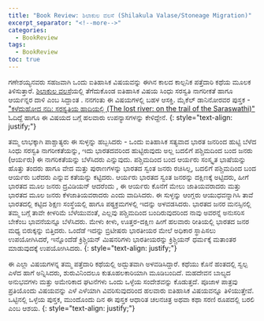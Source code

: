 ```yaml
---
title: "Book Review: ಶಿಲಾಕುಲ ವಲಸೆ (Shilakula Valase/Stoneage Migration)"
excerpt_separator: "<!--more-->"
categories:
  - BookReview
tags:
  - BookReview
toc: true
---
```


ಗಣೇಶಯ್ಯನವರು ಸಹಜವಾಗಿ ಒಂದು ಐತಿಹಾಸಿಕ ವಿಷಯವನ್ನು ಈಗಿನ ಕಾಲದ ಕಾಲ್ಪನಿಕ ಪತ್ತೆದಾರಿ ಕಥೆಯ ಮೂಲಕ ತಿಳಿಸುತ್ತಾರೆ.  [ಶಿಲಾಕುಲ ವಲಸೆ](https://www.goodreads.com/book/show/22008358-shilaakula-valase?ref=nav_sb_ss_1_8)ಯಲ್ಲಿ ತೆಗೆದುಕೊಂಡ ಐತಿಹಾಸಿಕ ವಿಷಯ ಸಿಂಧು ಸರಸ್ವತಿ ನಾಗರೀಕತೆ ಹಾಗೂ ಆಯ೯ನ್ನರ ದಾಳಿ ಎಂಬ ಸಿದ್ದಾಂತ . ನನಗಂತು  ಈ ವಿಷಯಗಳಲ್ಲಿ ಬಹಳ ಆಸಕ್ತಿ. ಮೈಕೆಲ್ ಡಾನಿನೋರವರ ಪುಸ್ತಕ -  ["ಕಳೆದುಹೋದ ನದಿ: ಸರಸ್ವತಿಯ ಹಾದಿಯಲ್ಲಿ (The lost river: on the trail of the Saraswathi)"](https://www.goodreads.com/book/show/9863042-the-lost-river?ac=1&from_search=true&qid=n1Hcl8hUjx&rank=2) ಓದಿದ್ದೆ ಹಾಗೂ ಈ ವಿಷಯದ ಬಗ್ಗೆ ಹಲವಾರು ಉಪನ್ಯಾಸಗಳನ್ನು ಕೇಳಿದ್ದೇನೆ.
{: style="text-align: justify;"}

<!--more-->  

ತಮ್ಮ ಲಾಭಕ್ಕಾಗಿ ಪಾಶ್ಚಾತ್ಯರು ಈ ಸುಳ್ಳನ್ನು ಹಬ್ಬಸಿದರು - ಒಂದು ಐತಿಹಾಸಿಕ ಸತ್ಯವಾದ ಭಾರತ ಜನರಿಂದ ಹುಟ್ಟಿ ಬೆಳೆದ ಸಿಂಧು ಸರಸ್ವತಿ ನಾಗರೀಕತೆಯನ್ನು, ಇದು ಭಾರತದವರಿಂದ ಹುಟ್ಟಿರುವುದು ಅಲ್ಲ ಬದಲಿಗೆ ಪಶ್ಚಿಮದಿಂದ ಬಂದ ಜನರು (ಆಯ೯ರು) ಈ ನಾಗರಿಕತೆಯನ್ನು ಬೆಳೆಸಿದರು ಎನ್ನುವುದು. ಪಶ್ಚಿಮದಿಂದ ಬಂದ ಆಯ೯ರು ಸಂಸ್ಕೃತ ಭಾಷೆಯನ್ನು ಹೊತ್ತು ತಂದರು ಹಾಗೂ ವೇದ ಮತ್ತು ಪುರಾಣಗಳನ್ನು ಭಾರತದ ಸ್ವಂತ ಜನರು ರಚಿಸಿಲ್ಲ, ಬದಲಿಗೆ ಪಶ್ಚಿಮದಿಂದ ಬಂದ ಆಯ೯ರು ಬರೆದರು ಎನ್ನುವ ಕತೆಯನ್ನು ಕಟ್ಟಿದರು. ಆಯ೯ರು ಭಾರತದ ಸ್ವಂತ ಜನರನ್ನು ದಕ್ಷಿಣಕ್ಕೆ ಅಟ್ಟಿದರು, ಹೀಗೆ ಭಾರತದ ಮೂಲ ಜನರು ದ್ರವಿಡಿಯನ್ ಆದರೆಂದು , ಈ ಆಯ೯ರು ಕೊನೆಗೆ ಮೇಲು ಜಾತಿಯವರಾದರು ಮತ್ತು ಭಾರತದ ಮೂಲ ಜನರು ಕೆಳಜಾತಿಯವರಾದರು ಎಂದು ವಾದಿಸಿದರು. ಈ ಸುಳ್ಳನ್ನು ಆಂಗ್ಲರು ಆಯುಧವನ್ನಾಗಿಸಿ ತಾವೆ ಭಾರತದಲ್ಲಿ ಕಟ್ಟಿದ ಶಿಕ್ಷಣ ಸಂಸ್ಥೆಯಲ್ಲಿ ಹಾಗೂ ಪಠ್ಯಕ್ರಮಗಳಲ್ಲಿ ಇದನ್ನು ಅಳವಡಸಿದರು. ಭಾರತದ ಜನರ ಮನಸ್ಸಿನಲ್ಲಿ ತಮ್ಮ ಬಗ್ಗೆ  ತಾವೇ ಕೀಳರಿಮೆ ಬೆಳೆಯುವಂತೆ, ಎಲ್ಲವು ಪಶ್ಚಿಮದಿಂದ ಬಂದಿರುವುದರಿಂದ ನಾವು ಅವರನ್ನೆ ಅನುಸರಿಸ ಬೇಕೆಂಬ ಭಾವನೆಯನ್ನೂ  ಬೆಳೆಸಿದರು. ಮೇಳು ಕೀಳು, ಊತ್ತರ-ದಕ್ಷಿಣ ಹೀಗೆ ಹಲವಾರು ರೀತಿಯಲ್ಲಿ ಭಾರತದ ಜನರ ಮಧ್ಯ ಬಿರುಕ್ಕನ್ನು ಬಿತ್ತಿದರು. ಒಂದೆಡೆ ಇದನ್ನು  ಬ್ರಿಟೀಷರು  ಭಾರತೀಯರ ಮೇಲೆ ಅಧಿಕಾರ ಸ್ಥಾಪಿಸಲು ಉಪಯೋಗಿಸಿದರೆ, ಇನ್ನೊಂದೆಡೆ ಕ್ರಿಶ್ಚಿಯನ್ ಮಿಷನರಿಗಳು ಭಾರತೀಯರನ್ನು ಕ್ರಿಶ್ಚಿಯನ್ ಧಮ೯ಕ್ಕೆ ಮತಾಂತರ ಮಾಡುವುದಕ್ಕೆ ಉಪಯೋಗಿಸಿದರು.
{: style="text-align: justify;"}

ಈ ಎಲ್ಲಾ ವಿಷಯಗಳನ್ನ ತಮ್ಮ ಪತ್ತೆದಾರಿ ಕಥೆಯಲ್ಲಿ ಅದ್ಬುತವಾಗಿ ಅಳವಡಿಸಿದ್ದಾರೆ. ಕಥೆಯು ಕೊನೆ ಹಂತದಲ್ಲಿ ಸ್ವಲ್ಪ ಎಳೆದ ಹಾಗೆ ಅನ್ನಿಸಿದರು, ಶುರುವಿನಿಂದಲೂ ಕುತೂಹಲಕಾರಿಯಾಗಿ ಮೂಡಿಬಂದಿದೆ. ಮಹದೇವನ ಬಾಲ್ಯದ ಅನುಭವಗಳು ಮತ್ತು ಅಮೇರಿಕಾದ ಘಟನೆಗಳು ಒಂದು ಒಳ್ಳೆಯ ಸಂದೇಶವನ್ನು ಕೊಡುತ್ತದೆ. ಪೂಜಾಳ ಪಾತ್ರವು ಪ್ರತಿಯೊಂದು ವಿಷಯವನ್ನು ಎಳೆ ಎಳೆಯಾಗಿ ವಿವರಿಸುವುದರಿಂದ ಹಲವಾರು  ಐತಿಹಾಸಿಕ ವಿಷಯವನ್ನೂ ತಿಳಿಯುತ್ತೇವೆ. ಒಟ್ಟಿನಲ್ಲಿ ಒಳ್ಳೆಯ ಪುಸ್ತಕ, ಮುಂದೊಂದು ದಿನ ಈ ಪುಸ್ತಕ ಆಧಾರಿತ ಚಲನಚಿತ್ರ ಅಥವಾ ಕಥಾ ಸರಣಿ ರೂಪದಲ್ಲಿ ಬರಲಿ ಎಂಬ ಆಶಯ.
{: style="text-align: justify;"}
